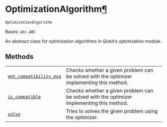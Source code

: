 # OptimizationAlgorithm[¶](#optimizationalgorithm "Permalink to this headline")

<span id="undefined" />

`OptimizationAlgorithm`

Bases: `abc.ABC`

An abstract class for optimization algorithms in Qiskit’s optimization module.

## Methods

|                                                                                                                                                                                                                                                               |                                                                                           |
| ------------------------------------------------------------------------------------------------------------------------------------------------------------------------------------------------------------------------------------------------------------- | ----------------------------------------------------------------------------------------- |
| [`get_compatibility_msg`](qiskit.optimization.algorithms.OptimizationAlgorithm.get_compatibility_msg#qiskit.optimization.algorithms.OptimizationAlgorithm.get_compatibility_msg "qiskit.optimization.algorithms.OptimizationAlgorithm.get_compatibility_msg") | Checks whether a given problem can be solved with the optimizer implementing this method. |
| [`is_compatible`](qiskit.optimization.algorithms.OptimizationAlgorithm.is_compatible#qiskit.optimization.algorithms.OptimizationAlgorithm.is_compatible "qiskit.optimization.algorithms.OptimizationAlgorithm.is_compatible")                                 | Checks whether a given problem can be solved with the optimizer implementing this method. |
| [`solve`](qiskit.optimization.algorithms.OptimizationAlgorithm.solve#qiskit.optimization.algorithms.OptimizationAlgorithm.solve "qiskit.optimization.algorithms.OptimizationAlgorithm.solve")                                                                 | Tries to solves the given problem using the optimizer.                                    |
